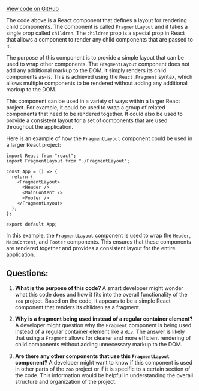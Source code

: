 [View code on GitHub](zoo-labs/zoo/blob/master/core/src/layouts/Fragment/index.tsx)

The code above is a React component that defines a layout for rendering child components. The component is called `FragmentLayout` and it takes a single prop called `children`. The `children` prop is a special prop in React that allows a component to render any child components that are passed to it.

The purpose of this component is to provide a simple layout that can be used to wrap other components. The `FragmentLayout` component does not add any additional markup to the DOM, it simply renders its child components as-is. This is achieved using the `React.Fragment` syntax, which allows multiple components to be rendered without adding any additional markup to the DOM.

This component can be used in a variety of ways within a larger React project. For example, it could be used to wrap a group of related components that need to be rendered together. It could also be used to provide a consistent layout for a set of components that are used throughout the application.

Here is an example of how the `FragmentLayout` component could be used in a larger React project:

```
import React from "react";
import FragmentLayout from "./FragmentLayout";

const App = () => {
  return (
    <FragmentLayout>
      <Header />
      <MainContent />
      <Footer />
    </FragmentLayout>
  );
};

export default App;
```

In this example, the `FragmentLayout` component is used to wrap the `Header`, `MainContent`, and `Footer` components. This ensures that these components are rendered together and provides a consistent layout for the entire application.
## Questions: 
 1. **What is the purpose of this code?** 
A smart developer might wonder what this code does and how it fits into the overall functionality of the `zoo` project. Based on the code, it appears to be a simple React component that renders its children as a fragment.

2. **Why is a fragment being used instead of a regular container element?** 
A developer might question why the `Fragment` component is being used instead of a regular container element like a `div`. The answer is likely that using a `Fragment` allows for cleaner and more efficient rendering of child components without adding unnecessary markup to the DOM.

3. **Are there any other components that use this `FragmentLayout` component?** 
A developer might want to know if this component is used in other parts of the `zoo` project or if it is specific to a certain section of the code. This information would be helpful in understanding the overall structure and organization of the project.